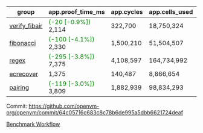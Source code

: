 | group | app.proof_time_ms | app.cycles | app.cells_used | leaf.proof_time_ms | leaf.cycles | leaf.cells_used |
| -- | -- | -- | -- | -- | -- | -- |
| [verify_fibair](https://github.com/openvm-org/openvm/blob/benchmark-results/benchmarks-pr/2013/verify_fibair-64c05716c683c8c78b6de995a5dbb6621724deaf.md) |<span style='color: green'>(-20 [-0.9%])</span> 2,114 |  322,700 |  18,750,324 |- | - | - |
| [fibonacci](https://github.com/openvm-org/openvm/blob/benchmark-results/benchmarks-pr/2013/fibonacci-64c05716c683c8c78b6de995a5dbb6621724deaf.md) |<span style='color: green'>(-100 [-4.1%])</span> 2,330 |  1,500,210 |  51,504,507 |- | - | - |
| [regex](https://github.com/openvm-org/openvm/blob/benchmark-results/benchmarks-pr/2013/regex-64c05716c683c8c78b6de995a5dbb6621724deaf.md) |<span style='color: green'>(-295 [-3.8%])</span> 7,375 |  4,108,597 |  164,734,992 |- | - | - |
| [ecrecover](https://github.com/openvm-org/openvm/blob/benchmark-results/benchmarks-pr/2013/ecrecover-64c05716c683c8c78b6de995a5dbb6621724deaf.md) | 1,375 |  140,487 |  8,866,654 |- | - | - |
| [pairing](https://github.com/openvm-org/openvm/blob/benchmark-results/benchmarks-pr/2013/pairing-64c05716c683c8c78b6de995a5dbb6621724deaf.md) |<span style='color: green'>(-119 [-3.0%])</span> 3,809 |  1,882,939 |  98,834,293 |- | - | - |


Commit: https://github.com/openvm-org/openvm/commit/64c05716c683c8c78b6de995a5dbb6621724deaf

[Benchmark Workflow](https://github.com/openvm-org/openvm/actions/runs/17141296849)
